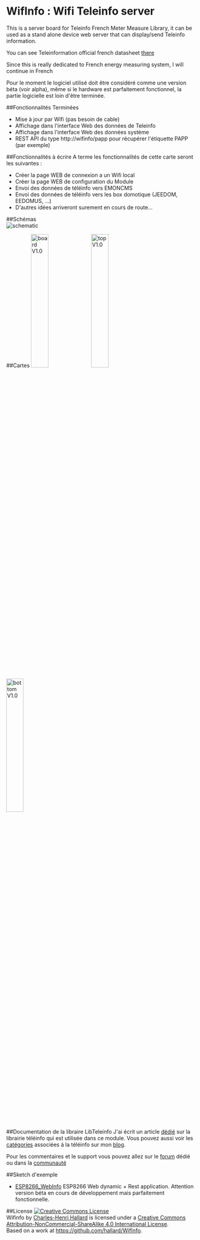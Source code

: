 WifInfo : Wifi Teleinfo server
==============================

This is a server board for Teleinfo French Meter Measure Library, it can be used as a stand alone device web server that can display/send Teleinfo information.

You can see Teleinformation official french datasheet [there][1]

Since this is really dedicated to French energy measuring system, I will continue in French

Pour le moment le logiciel utilisé doit être considéré comme une version béta (voir alpha), même si le hardware est parfaitement fonctionnel, la partie logicielle est loin d'être terminée.

##Fonctionnalités Terminées
- Mise à jour par Wifi (pas besoin de cable) 
- Affichage dans l'interface Web des données de Teleinfo 
- Affichage dans l'interface Web des données système 
- REST API du type http://wifinfo/papp pour récupérer l'étiquette PAPP (par exemple)

##Fonctionnalités à écrire
A terme les fonctionnalités de cette carte seront les suivantes :
- Créer la page WEB de connexion a un Wifi local 
- Créer la page WEB de configuration du Module 
- Envoi des données de téléinfo vers EMONCMS
- Envoi des données de téléinfo vers les box domotique (JEEDOM, EEDOMUS, ...)
- D'autres idées arriveront surement en cours de route...

##Schémas  
![schematic](https://raw.githubusercontent.com/hallard/WifInfo/master/Wifinfo-sch.png)  

##Cartes 
<img src="https://raw.githubusercontent.com/hallard/WifInfo/master/Wifinfo-brd.png" alt="board V1.0" width="30%" height="30%">&nbsp;
<img src="https://raw.githubusercontent.com/hallard/WifInfo/master/Wifinfo-top.png" alt="top V1.0" width="30%" height="30%">&nbsp;
<img src="https://raw.githubusercontent.com/hallard/WifInfo/master/Wifinfo-bot.png" alt="bottom V1.0" width="30%" height="30%">

##Documentation de la libraire LibTeleinfo
J'ai écrit un article [dédié][10] sur la librairie téléinfo qui est utilisée dans ce module. Vous pouvez aussi voir les [catégories][6] associées à la téléinfo sur mon [blog][7].

Pour les commentaires et le support vous pouvez allez sur le [forum][8] dédié ou dans la [communauté][9] 

##Sketch d'exemple
- [ESP8266_WebInfo][5] ESP8266 Web dynamic + Rest application. Attention version béta en cours de développement mais parfaitement fonctionnelle.

##License
<a rel="license" href="http://creativecommons.org/licenses/by-nc-sa/4.0/"><img alt="Creative Commons License" style="border-width:0" src="https://i.creativecommons.org/l/by-nc-sa/4.0/88x31.png" /></a><br /><span xmlns:dct="http://purl.org/dc/terms/" property="dct:title">Wifinfo</span> by <a xmlns:cc="http://creativecommons.org/ns#" href="https://github.com/hallard/WifInfo" property="cc:attributionName" rel="cc:attributionURL">Charles-Henri Hallard</a> is licensed under a <a rel="license" href="http://creativecommons.org/licenses/by-nc-sa/4.0/">Creative Commons Attribution-NonCommercial-ShareAlike 4.0 International License</a>.<br />Based on a work at <a xmlns:dct="http://purl.org/dc/terms/" href="https://github.com/hallard/WifInfo" rel="dct:source">https://github.com/hallard/WifInfo</a>.

[1]: http://www.erdf.fr/sites/default/files/ERDF-NOI-CPT_02E.pdf
[2]: http://learn.adafruit.com/arduino-tips-tricks-and-techniques/arduino-libraries
[5]: https://github.com/hallard/LibTeleinfo/tree/master/examples/ESP8266_WifInfo
[6]: https://hallard.me/category/tinfo/
[7]: https://hallard.me
[8]: https://community.hallard.me/category/7
[9]: https://community.hallard.me
[10]: https://hallard.me/libteleinfo


